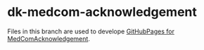 # dk-medcom-acknowledgement

Files in this branch are used to develope [GitHubPages for MedComAcknowledgement](https://medcomdk.github.io/dk-medcom-acknowledgement/).
